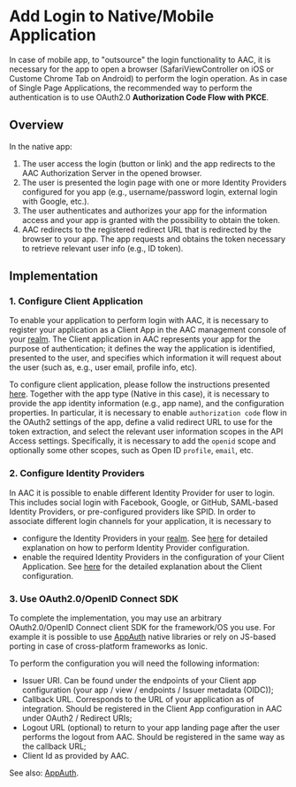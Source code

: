 # Add Login to Native/Mobile Application

In case of mobile app, to "outsource" the login functionality to AAC, it is necessary for the app to open a browser (SafariViewController on iOS or Custome Chrome Tab on Android) to perform the login operation. As in case of Single Page Applications, the recommended way to perform the authentication is to use OAuth2.0 **Authorization Code Flow with PKCE**. 

## Overview

In the native app:

1. The user access the login (button or link) and  the app redirects to the AAC Authorization Server in the opened browser.
2. The user is presented the login page with one or more Identity Providers configured for you app (e.g., username/password login, external login with Google, etc.).
3. The user authenticates and authorizes your app for the information access and your app is granted with the possibility to obtain the token.
4. AAC redirects to the registered redirect URL that is redirected by the browser to your app. The app requests and obtains the token necessary to retrieve relevant user info (e.g., ID token).

## Implementation

### 1. Configure Client Application

To enable your application to perform login with AAC, it is necessary to register your application as a Client App in the AAC management console of your [realm](../01-basic-concepts/02-realm.md). The Client application in AAC represents your app for the purpose of authentication; it defines the way the application is identified, presented to the user, and specifies which information it will request about the user (such as, e.g., user email, profile info, etc). 

To configure client application, please follow the instructions presented [here](../02-quick-start/01-base/03-client.md). Together with the app type (Native in this case), it is necessary to provide the app identity information (e.g., app name), and the configuration properties. In particular, it is necessary to enable ``authorization code`` flow in the OAuth2 settings of the app, define a valid redirect URL to use for the token extraction, and select the relevant user information scopes in the API Access settings. Specifically, it is necessary to add the ``openid`` scope and optionally some other scopes, such as Open ID ``profile``, ``email``, etc.

### 2. Configure Identity Providers
  
In AAC it is possible to enable different Identity Provider for user to login. This includes social login with Facebook, Google, or GitHub, SAML-based Identity Providers, or pre-configured providers like SPID. In order to associate different login channels for your application, it is necessary to

* configure the Identity Providers in your [realm](../01-basic-concepts/02-realm.md). See [here](../02-quick-start/01-base/02-idp.md) for detailed explanation on how to perform Identity Provider configuration.  
* enable the required Identity Providers in the configuration of your Client Application. See [here](../02-quick-start/01-base/03-client.md) for the detailed explanation about the Client configuration.

### 3. Use OAuth2.0/OpenID Connect SDK 

To complete the implementation, you may use an arbitrary OAuth2.0/OpenID Connect client SDK for the framework/OS you use. For example it is possible to use [AppAuth](https://appauth.io/) native libraries or rely on JS-based porting in case of cross-platform frameworks as Ionic. 

To perform the configuration you will need the following information:

* Issuer URI. Can be found under the endpoints of your Client app configuration (your app / view / endpoints / Issuer metadata (OIDC));
* Callback URL. Corresponds to the URL of your application as of integration. Should be registered in the Client App configuration in AAC under OAuth2 / Redirect URIs;
* Logout URL (optional) to return to your app landing page after the user performs the logout from AAC. Should be registered in the same way as the callback URL;
* Client Id as provided by AAC.

See also: [AppAuth](https://appauth.io/).


